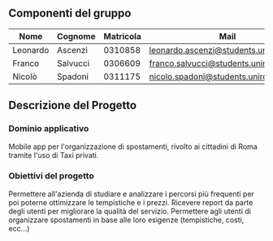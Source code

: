 ## Componenti del gruppo

| Nome     | Cognome  | Matricola | Mail                                  |
| -------- | -------- | --------- | ------------------------------------- |
| Leonardo | Ascenzi  | 0310858   | leonardo.ascenzi@students.uniroma2.eu |
| Franco   | Salvucci | 0306609   | franco.salvucci@students.uniroma2.eu  |
| Nicolò   | Spadoni  | 0311175   | nicolo.spadoni@students.uniroma2.eu   |

## Descrizione del Progetto
### Dominio applicativo
Mobile app per l'organizzazione di spostamenti, rivolto ai cittadini di Roma tramite l'uso di Taxi privati.

### Obiettivi del progetto 
Permettere all'azienda di studiare e analizzare i percorsi più frequenti per poi poterne ottimizzare le tempistiche e i prezzi. Ricevere report da parte degli utenti per migliorare la qualità del servizio. Permettere agli utenti di organizzare spostamenti in base alle loro esigenze (tempistiche, costi, ecc...)